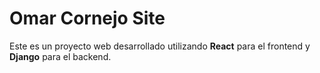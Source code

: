 # Omar Cornejo Site

Este es un proyecto web desarrollado utilizando **React** para el frontend y **Django** para el backend.

